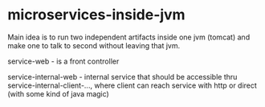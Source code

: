 # microservices-inside-jvm
Main idea is to run two independent artifacts inside one jvm (tomcat) and make one to talk to second without leaving 
that jvm.   

service-web - is a front controller

service-internal-web - internal service that should be accessible thru service-internal-client-..., where client can 
reach service with http or direct (with some kind of java magic)  

